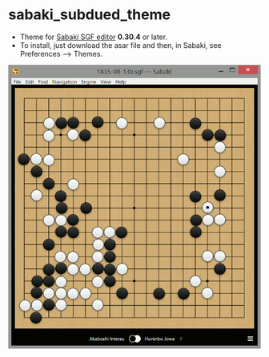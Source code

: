 # sabaki_subdued_theme

* Theme for [Sabaki SGF editor](https://github.com/yishn/Sabaki) **0.30.4** or later.
* To install, just download the asar file and then, in Sabaki, see Preferences --> Themes.

![Theme Screenshot](https://raw.githubusercontent.com/fohristiwhirl/sabaki_subdued_theme/master/screenshot.gif)
